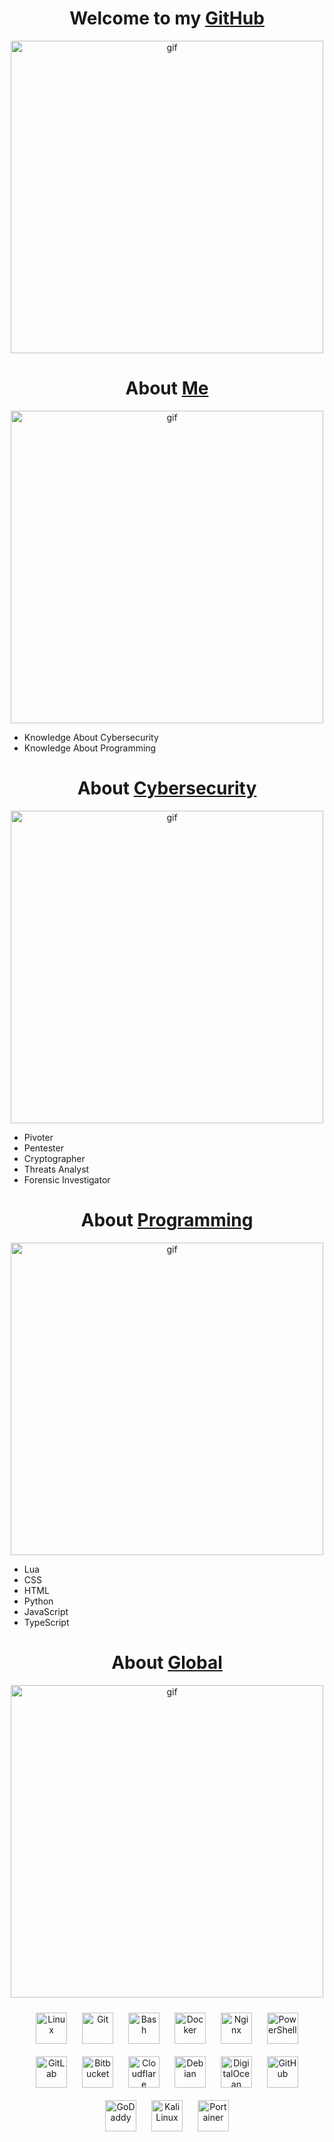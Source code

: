 <h1 align="center">Welcome to my <a href="https://github.com/gimnasio/">GitHub</a></h1>
<p align="center">
  <img align="center" alt="gif" width="500" src="https://media.discordapp.net/attachments/1156671242879914065/1212749939978018876/nightascii.gif?ex=65f2f865&is=65e08365&hm=7fb3bc70248cb75b91e220bbfdf23c506b83973bc69c0bd8c4d593d75891e0cd&=">
</p>

<h1 align="center">About <a href="https://github.com/gimnasio/">Me</a></h1>
<p align="center">
  <img align="center" alt="gif" width="500" src="https://media.discordapp.net/attachments/1156671242879914065/1212173529056022528/black_grim_1.gif?ex=65f0df92&is=65de6a92&hm=ad15e4b2cea9c3263fc958319214fb2f2515675be8a42a6c214ed23e9131d790&=">
</p>

- Knowledge About Cybersecurity
- Knowledge About Programming

<h1 align="center">About <a href="https://www.kali.org/">Cybersecurity</a></h1>
<p align="center">
  <img align="center" alt="gif" width="500" src="https://media.discordapp.net/attachments/1156671242879914065/1212748981747322890/black_bolt.gif?ex=65f2f781&is=65e08281&hm=a038283f4f44819485b34deaf38157d75bdbf11e9ea2d353e34bbbb23547a3b9&=">
</p>

- Pivoter
- Pentester
- Cryptographer
- Threats Analyst
- Forensic Investigator

<h1 align="center">About <a href="https://code.visualstudio.com/">Programming</a></h1>
<p align="center">
  <img align="center" alt="gif" width="500" src="https://media.discordapp.net/attachments/1156671242879914065/1212175823021412352/black_bats.gif?ex=65f0e1b5&is=65de6cb5&hm=12965bfed40d6eb682532e66ee7524c165dfce4610a86e644e4e98111129b298&=">
</p>

- Lua
- CSS
- HTML
- Python
- JavaScript
- TypeScript

<h1 align="center">About <a href="https://github.com/gimnasio/">Global</a></h1>
<p align="center">
  <img align="center" alt="gif" width="500" src="https://media.discordapp.net/attachments/1156671242879914065/1212176057164238888/b_planeta.gif?ex=65f0e1ed&is=65de6ced&hm=527ce5a561c0c318810f3967789cd4d796ddabf0f9596ac2ac54430c4368c4e8&=">
</p>

<p align="center">
  <a href="https://www.linux.org/"><img style="margin: 10px" src="https://profilinator.rishav.dev/skills-assets/linux-original.svg" alt="Linux" height="50" /></a>
  <a href="https://github.com/"><img style="margin: 10px" src="https://profilinator.rishav.dev/skills-assets/git-scm-icon.svg" alt="Git" height="50" /></a>
  <a href="https://www.gnu.org/software/bash/"><img style="margin: 10px" src="https://profilinator.rishav.dev/skills-assets/gnu_bash-icon.svg" alt="Bash" height="50" /></a>
  <a href="https://www.docker.com/"><img style="margin: 10px" src="https://profilinator.rishav.dev/skills-assets/docker-original-wordmark.svg" alt="Docker" height="50" /></a>
  <a href="https://www.nginx.com/"><img style="margin: 10px" src="https://profilinator.rishav.dev/skills-assets/nginx-original.svg" alt="Nginx" height="50" /></a>
  <a href="https://docs.microsoft.com/en-us/powershell/"><img style="margin: 10px" src="https://profilinator.rishav.dev/skills-assets/powershell.png" alt="PowerShell" height="50" /></a>
  <a href="https://about.gitlab.com/"><img style="margin: 10px" src="https://profilinator.rishav.dev/skills-assets/gitlab.svg" alt="GitLab" height="50" /></a>
  <a href="https://www.Bitbucket.com/"><img style="margin: 10px" src="https://cdn.simpleicons.org/Bitbucket/#0052CC" alt="Bitbucket" height="50" /></a>
  <a href="https://www.Cloudflare.com/"><img style="margin: 10px" src="https://cdn.simpleicons.org/Cloudflare/#F38020" alt="Cloudflare" height="50" /></a>
  <a href="https://www.Debian.com/"><img style="margin: 10px" src="https://cdn.simpleicons.org/Debian/#A81D33" alt="Debian" height="50" /></a>
  <a href="https://www.DigitalOcean.com/"><img style="margin: 10px" src="https://cdn.simpleicons.org/DigitalOcean/#0080FF" alt="DigitalOcean" height="50" /></a>
  <a href="https://www.GitHub.com/"><img style="margin: 10px" src="https://cdn.simpleicons.org/GitHub/#181717" alt="GitHub" height="50" /></a>
  <a href="https://www.GoDaddy.com/"><img style="margin: 10px" src="https://cdn.simpleicons.org/GoDaddy/#1BDBDB" alt="GoDaddy" height="50" /></a>
  <a href="https://www.kali.org/"><img style="margin: 10px" src="https://cdn.simpleicons.org/kalilinux/#557C94" alt="Kali Linux" height="50" /></a>
  <a href="https://www.Portainer.io/"><img style="margin: 10px" src="https://cdn.simpleicons.org/Portainer/#13BEF9" alt="Portainer" height="50" /></a>
</p>

